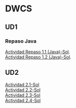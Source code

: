 # DWCS
## UD1
### Repaso Java
[Actividad Repaso 1.1 (Java)-Sol](https://github.com/dwcs-code-2223/Actividad-Repaso-1.1-Java.git). <br/>
[Actividad Repaso 1.2 (Java)-Sol](https://github.com/dwcs-code-2223/Actividad-Repaso-1.2-Java.git).

## UD2
[Actividad 2.1-Sol](https://github.com/dwcs-code-2223/Actividad-2.1-Sol)<br/>
[Actividad 2.2-Sol](https://github.com/dwcs-code-2223/Actividad-2.2-Sol)<br/>
[Actividad 2.3-Sol](https://github.com/dwcs-code-2223/Actividad-2.3-Sol.git)<br/>
[Actividad 2.4-Sol](https://github.com/dwcs-code-2223/Actividad-2.4-Sol-)


